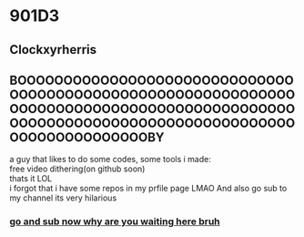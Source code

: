 # 901D3
## Clockxyrherris
## BOOOOOOOOOOOOOOOOOOOOOOOOOOOOOOOOOOOOOOOOOOOOOOOOOOOOOOOOOOOOOOOOOOOOOOOOOOOOOOOOOOOOOOOOOOOOOOOOOOOOOOOOOOOOOOOOOOOOOOOOOOOOOOOOOOOOOOOOOOBY
a guy that likes to do some codes, some tools i made:\
free video dithering(on github soon)\
thats it LOL\
i forgot that i have some repos in my prfile page LMAO
And also go sub to my channel its very hilarious
### [go and sub now why are you waiting here bruh](https://www.youtube.com/@kenhcuahuy_901D3)
